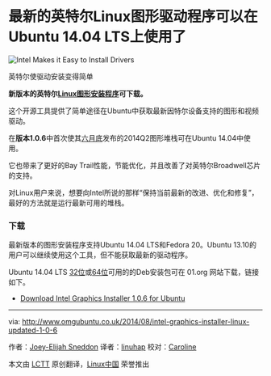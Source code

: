最新的英特尔Linux图形驱动程序可以在Ubuntu 14.04 LTS上使用了
================================================================================
![Intel Makes it Easy to Install Drivers](http://www.omgubuntu.co.uk/wp-content/uploads/2014/01/intel-driver-update-utility-unity.jpg)

英特尔使驱动安装变得简单

**新版本的英特尔[Linux图形安装程序][1]可下载。**

这个开源工具提供了简单途径在Ubuntu中获取最新因特尔设备支持的图形和视频驱动。

在**版本1.0.6**中首次使其[六月底][2]发布的2014Q2图形堆栈可在Ubuntu 14.04中使用。

它也带来了更好的Bay Trail性能，节能优化，并且改善了对英特尔Broadwell芯片的支持。

对Linux用户来说，想要向Intel所说的那样“保持当前最新的改进、优化和修复”，最好的方法就是运行最新可用的堆栈。

### 下载 ###

最新版本的图形安装程序支持Ubuntu 14.04 LTS和Fedora 20。Ubuntu 13.10的用户可以继续使用这个工具，但不能获取最新的驱动程序。

Ubuntu 14.04 LTS [32位][3]或[64位][4]可用的的Deb安装包可在 01.org 网站下载，链接如下。

- [Download Intel Graphics Installer 1.0.6 for Ubuntu][5]

--------------------------------------------------------------------------------

via: http://www.omgubuntu.co.uk/2014/08/intel-graphics-installer-linux-updated-1-0-6

作者：[Joey-Elijah Sneddon][a]
译者：[linuhap](https://github.com/linuhap)
校对：[Caroline](https://github.com/carolinewuyan)

本文由 [LCTT](https://github.com/LCTT/TranslateProject) 原创翻译，[Linux中国](http://linux.cn/) 荣誉推出

[a]:https://plus.google.com/117485690627814051450/?rel=author
[1]:https://01.org/linuxgraphics/
[2]:http://www.omgubuntu.co.uk/2014/07/intel-graphics-stack-2014-q2-update
[3]:https://download.01.org/gfx/ubuntu/14.04/main/pool/main/i/intel-linux-graphics-installer/intel-linux-graphics-installer_1.0.6-0intel1_i386.deb
[4]:https://download.01.org/gfx/ubuntu/14.04/main/pool/main/i/intel-linux-graphics-installer/intel-linux-graphics-installer_1.0.6-0intel1_amd64.deb
[5]:https://01.org/linuxgraphics/downloads/2014/intelr-graphics-installer-1.0.6-linux
